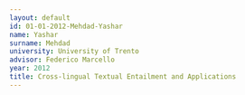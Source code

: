 ```yaml
---
layout: default 
id: 01-01-2012-Mehdad-Yashar
name: Yashar
surname: Mehdad
university: University of Trento
advisor: Federico Marcello
year: 2012
title: Cross-lingual Textual Entailment and Applications
---
```

